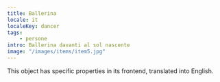 ```yaml
---
title: Ballerina
locale: it
localeKey: dancer
tags: 
    - persone    
intro: Ballerina davanti al sol nascente
image: "/images/items/item5.jpg"
---
```


This object has specific properties in its frontend, translated into English.